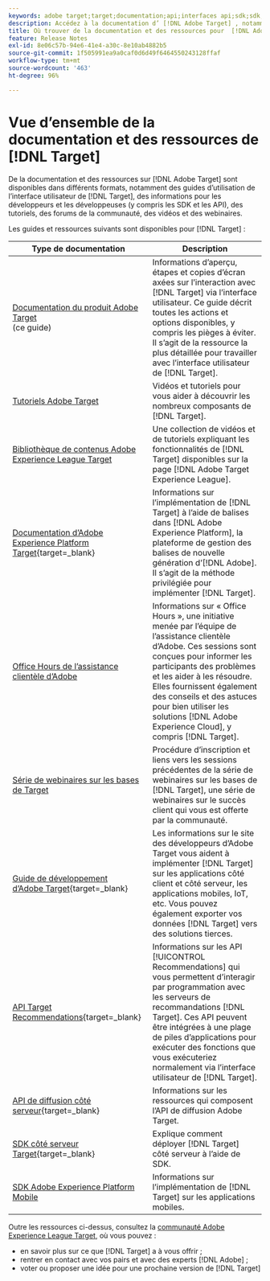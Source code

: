 ```yaml
---
keywords: adobe target;target;documentation;api;interfaces api;sdk;sdk;tutoriels;doc;documentation
description: Accédez à la documentation d’ [!DNL Adobe Target] , notamment à l’aide en ligne, aux tutoriels, aux vidéos et à la documentation destinée aux développeurset aux développeuses (SDK, API et bibliothèques JavaScript).
title: Où trouver de la documentation et des ressources pour  [!DNL Adobe Target] ?
feature: Release Notes
exl-id: 8e06c57b-94e6-41e4-a30c-8e10ab4882b5
source-git-commit: 1f505991ea9a0caf0d6d49f6464550243128ffaf
workflow-type: tm+mt
source-wordcount: '463'
ht-degree: 96%

---
```


# Vue d’ensemble de la documentation et des ressources de [!DNL Target]

De la documentation et des ressources sur [!DNL Adobe Target] sont disponibles dans différents formats, notamment des guides d’utilisation de l’interface utilisateur de [!DNL Target], des informations pour les développeurs et les développeuses (y compris les SDK et les API), des tutoriels, des forums de la communauté, des vidéos et des webinaires.

Les guides et ressources suivants sont disponibles pour [!DNL Target] :

| Type de documentation | Description |
| --- | --- |
| [Documentation du produit Adobe Target](/help/main/target-home.md)<br>(ce guide) | Informations d’aperçu, étapes et copies d’écran axées sur l’interaction avec [!DNL Target] via l’interface utilisateur. Ce guide décrit toutes les actions et options disponibles, y compris les pièges à éviter. Il s’agit de la ressource la plus détaillée pour travailler avec l’interface utilisateur de [!DNL Target]. |
| [Tutoriels Adobe Target](https://experienceleague.adobe.com/docs/target-learn/tutorials/overview.html?lang=fr) | Vidéos et tutoriels pour vous aider à découvrir les nombreux composants de [!DNL Target]. |
| [Bibliothèque de contenus Adobe Experience League Target](https://guided.adobe.com/#recommended/solutions/target) | Une collection de vidéos et de tutoriels expliquant les fonctionnalités de [!DNL Target] disponibles sur la page [!DNL Adobe Target Experience League]. |
| [Documentation d’Adobe Experience Platform Target](https://experienceleague.corp.adobe.com/docs/target-dev/developer/client-side/at-js-implementation/deploy-at-js/implement-target-using-adobe-launch.html){target=_blank} | Informations sur l’implémentation de [!DNL Target] à l’aide de balises dans [!DNL Adobe Experience Platform], la plateforme de gestion des balises de nouvelle génération d’[!DNL Adobe]. Il s’agit de la méthode privilégiée pour implémenter [!DNL Target]. |
| [Office Hours de l’assistance clientèle d’Adobe](/help/main/cmp-resources-and-contact-information.md#concept_58EA30379D3B48C4848BA2A8C464A5B7) | Informations sur « Office Hours », une initiative menée par l’équipe de l’assistance clientèle d’Adobe. Ces sessions sont conçues pour informer les participants des problèmes et les aider à les résoudre. Elles fournissent également des conseils et des astuces pour bien utiliser les solutions [!DNL Adobe Experience Cloud], y compris [!DNL Target]. |
| [Série de webinaires sur les bases de Target](https://landing.adobe.com/acs/2018/na/adobe-target/registration.html) | Procédure d’inscription et liens vers les sessions précédentes de la série de webinaires sur les bases de [!DNL Target], une série de webinaires sur le succès client qui vous est offerte par la communauté. |
| [Guide de développement d’Adobe Target](https://experienceleague.corp.adobe.com/docs/target-dev/developer/overview.html){target=_blank} | Les informations sur le site des développeurs d’Adobe Target vous aident à implémenter [!DNL Target] sur les applications côté client et côté serveur, les applications mobiles, IoT, etc. Vous pouvez également exporter vos données [!DNL Target] vers des solutions tierces. |
| [API Target Recommendations](https://experienceleague.adobe.com/docs/target-dev/developer/api/recommendations-api/overview.html){target=_blank} | Informations sur les API [!UICONTROL Recommendations] qui vous permettent d’interagir par programmation avec les serveurs de recommandations [!DNL Target]. Ces API peuvent être intégrées à une plage de piles d’applications pour exécuter des fonctions que vous exécuteriez normalement via l’interface utilisateur de [!DNL Target]. |
| [API de diffusion côté serveur](https://experienceleague.corp.adobe.com/docs/target-dev/developer/server-side/server-side-overview.html){target=_blank} | Informations sur les ressources qui composent l’API de diffusion Adobe Target. |
| [SDK côté serveur Target](https://experienceleague.adobe.com/docs/target-dev/developer/server-side/getting-started.html){target=_blank} | Explique comment déployer [!DNL Target] côté serveur à l’aide de SDK. |
| [SDK Adobe Experience Platform Mobile](https://aep-sdks.gitbook.io/docs/using-mobile-extensions/adobe-target) | Informations sur l’implémentation de [!DNL Target] sur les applications mobiles. |

Outre les ressources ci-dessus, consultez la [communauté Adobe Experience League Target](https://experienceleaguecommunities.adobe.com/t5/adobe-target/ct-p/adobe-target-community), où vous pouvez :

* en savoir plus sur ce que [!DNL Target] a à vous offrir ;
* rentrer en contact avec vos pairs et avec des experts [!DNL Adobe] ;
* voter ou proposer une idée pour une prochaine version de [!DNL Target]